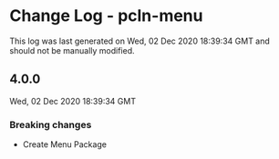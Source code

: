 # Change Log - pcln-menu

This log was last generated on Wed, 02 Dec 2020 18:39:34 GMT and should not be manually modified.

## 4.0.0
Wed, 02 Dec 2020 18:39:34 GMT

### Breaking changes

- Create Menu Package

